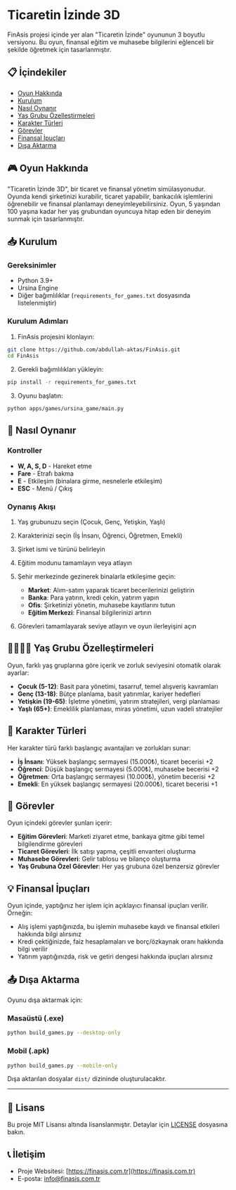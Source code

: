 # Ticaretin İzinde 3D

FinAsis projesi içinde yer alan "Ticaretin İzinde" oyununun 3 boyutlu versiyonu. Bu oyun, finansal eğitim ve muhasebe bilgilerini eğlenceli bir şekilde öğretmek için tasarlanmıştır.

## 📋 İçindekiler

- [Oyun Hakkında](#oyun-hakkında)
- [Kurulum](#kurulum)
- [Nasıl Oynanır](#nasıl-oynanır)
- [Yaş Grubu Özelleştirmeleri](#yaş-grubu-özelleştirmeleri)
- [Karakter Türleri](#karakter-türleri)
- [Görevler](#görevler)
- [Finansal İpuçları](#finansal-i̇puçları)
- [Dışa Aktarma](#dışa-aktarma)

## 🎮 Oyun Hakkında

"Ticaretin İzinde 3D", bir ticaret ve finansal yönetim simülasyonudur. Oyunda kendi şirketinizi kurabilir, ticaret yapabilir, bankacılık işlemlerini öğrenebilir ve finansal planlamayı deneyimleyebilirsiniz. Oyun, 5 yaşından 100 yaşına kadar her yaş grubundan oyuncuya hitap eden bir deneyim sunmak için tasarlanmıştır.

## 📥 Kurulum

### Gereksinimler
- Python 3.9+
- Ursina Engine
- Diğer bağımlılıklar (`requirements_for_games.txt` dosyasında listelenmiştir)

### Kurulum Adımları

1. FinAsis projesini klonlayın:
```bash
git clone https://github.com/abdullah-aktas/FinAsis.git
cd FinAsis
```

2. Gerekli bağımlılıkları yükleyin:
```bash
pip install -r requirements_for_games.txt
```

3. Oyunu başlatın:
```bash
python apps/games/ursina_game/main.py
```

## 🎯 Nasıl Oynanır

### Kontroller
- **W, A, S, D** - Hareket etme
- **Fare** - Etrafı bakma
- **E** - Etkileşim (binalara girme, nesnelerle etkileşim)
- **ESC** - Menü / Çıkış

### Oynanış Akışı

1. Yaş grubunuzu seçin (Çocuk, Genç, Yetişkin, Yaşlı)
2. Karakterinizi seçin (İş İnsanı, Öğrenci, Öğretmen, Emekli)
3. Şirket ismi ve türünü belirleyin
4. Eğitim modunu tamamlayın veya atlayın
5. Şehir merkezinde gezinerek binalarla etkileşime geçin:
   - **Market**: Alım-satım yaparak ticaret becerilerinizi geliştirin
   - **Banka**: Para yatırın, kredi çekin, yatırım yapın
   - **Ofis**: Şirketinizi yönetin, muhasebe kayıtlarını tutun
   - **Eğitim Merkezi**: Finansal bilgilerinizi artırın

6. Görevleri tamamlayarak seviye atlayın ve oyun ilerleyişini açın

## 👶👧👨👴 Yaş Grubu Özelleştirmeleri

Oyun, farklı yaş gruplarına göre içerik ve zorluk seviyesini otomatik olarak ayarlar:

- **Çocuk (5-12)**: Basit para yönetimi, tasarruf, temel alışveriş kavramları
- **Genç (13-18)**: Bütçe planlama, basit yatırımlar, kariyer hedefleri
- **Yetişkin (19-65)**: İşletme yönetimi, yatırım stratejileri, vergi planlaması
- **Yaşlı (65+)**: Emeklilik planlaması, miras yönetimi, uzun vadeli stratejiler

## 👤 Karakter Türleri

Her karakter türü farklı başlangıç avantajları ve zorlukları sunar:

- **İş İnsanı**: Yüksek başlangıç sermayesi (15.000₺), ticaret becerisi +2
- **Öğrenci**: Düşük başlangıç sermayesi (5.000₺), muhasebe becerisi +2
- **Öğretmen**: Orta başlangıç sermayesi (10.000₺), yönetim becerisi +2
- **Emekli**: En yüksek başlangıç sermayesi (20.000₺), ticaret becerisi +1

## 📝 Görevler

Oyun içindeki görevler şunları içerir:

- **Eğitim Görevleri**: Marketi ziyaret etme, bankaya gitme gibi temel bilgilendirme görevleri
- **Ticaret Görevleri**: İlk satışı yapma, çeşitli envanteri oluşturma
- **Muhasebe Görevleri**: Gelir tablosu ve bilanço oluşturma
- **Yaş Grubuna Özel Görevler**: Her yaş grubuna özel benzersiz görevler

## 💡 Finansal İpuçları

Oyun içinde, yaptığınız her işlem için açıklayıcı finansal ipuçları verilir. Örneğin:

- Alış işlemi yaptığınızda, bu işlemin muhasebe kaydı ve finansal etkileri hakkında bilgi alırsınız
- Kredi çektiğinizde, faiz hesaplamaları ve borç/özkaynak oranı hakkında bilgi verilir
- Yatırım yaptığınızda, risk ve getiri dengesi hakkında ipuçları alırsınız

## 📤 Dışa Aktarma

Oyunu dışa aktarmak için:

### Masaüstü (.exe)
```bash
python build_games.py --desktop-only
```

### Mobil (.apk)
```bash
python build_games.py --mobile-only
```

Dışa aktarılan dosyalar `dist/` dizininde oluşturulacaktır.

---

## 📃 Lisans

Bu proje MIT Lisansı altında lisanslanmıştır. Detaylar için [LICENSE](LICENSE) dosyasına bakın.

## 📞 İletişim

- Proje Websitesi: [https://finasis.com.tr](https://finasis.com.tr)
- E-posta: [info@finasis.com.tr](mailto:info@finasis.com.tr) 